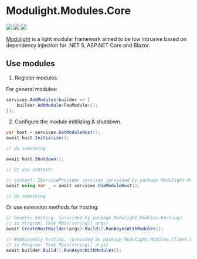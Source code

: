 # Modulight.Modules.Core

![](https://github.com/StardustDL/modulight/workflows/CI/badge.svg) ![](https://img.shields.io/github/license/StardustDL/modulight.svg) [![](https://buildstats.info/nuget/Modulight.Modules.Core)](https://www.nuget.org/packages/Modulight.Modules.Core/)

[Modulight](https://github.com/StardustDL/modulight) is a light modular framework aimed to be low intrusive based on dependency injection for .NET 5, ASP.NET Core and Blazor.

## Use modules

1. Register modules.

For general modules:

```csharp
services.AddModules(builder => {
    builder.AddModule<FooModule>();
});
```

2. Configure the module initilizing & shutdown.

```csharp
var host = services.GetModuleHost();
await host.Initialize();

// do something

await host.Shutdown();

// Or use context:

// context: IServiceProvider services (provided by package Modulight.Modules.Core)
await using var _ = await services.UseModuleHost();

// do something
```

Or use extension methods for hosting:

```csharp
// Generic hosting. (provided by package Modulight.Modules.Hosting)
// in Program: Task Main(string[] args)
await CreateHostBuilder(args).Build().RunAsyncWithModules();

// WebAssembly hosting. (provided by package Modulight.Modules.Client.RazorComponents)
// in Program: Task Main(string[] args)
await builder.Build().RunAsyncWithModules();
```
